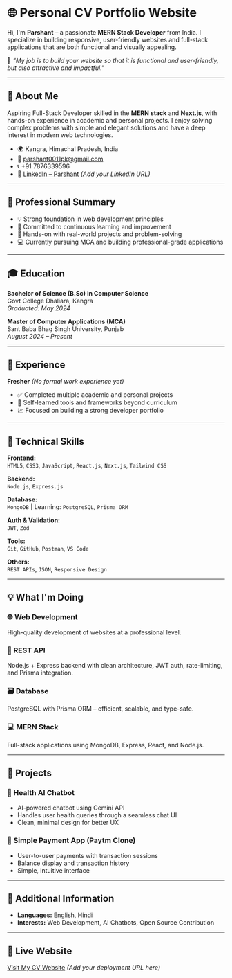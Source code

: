# 🌐 Personal CV Portfolio Website

Hi, I'm **Parshant** – a passionate **MERN Stack Developer** from India. I specialize in building responsive, user-friendly websites and full-stack applications that are both functional and visually appealing.

💼 *"My job is to build your website so that it is functional and user-friendly, but also attractive and impactful."*

---

## 📄 About Me

Aspiring Full-Stack Developer skilled in the **MERN stack** and **Next.js**, with hands-on experience in academic and personal projects. I enjoy solving complex problems with simple and elegant solutions and have a deep interest in modern web technologies.

- 🌍 Kangra, Himachal Pradesh, India  
- 📧 [parshant0011pk@gmail.com](mailto:parshant0011pk@gmail.com)  
- 📞 +91 7876339596  
- 💼 [LinkedIn – Parshant](#) *(Add your LinkedIn URL)*

---

## 🧠 Professional Summary

- 💡 Strong foundation in web development principles  
- 🔁 Committed to continuous learning and improvement  
- 🧪 Hands-on with real-world projects and problem-solving  
- 💻 Currently pursuing MCA and building professional-grade applications  

---

## 🎓 Education

**Bachelor of Science (B.Sc) in Computer Science**  
Govt College Dhaliara, Kangra  
*Graduated: May 2024*

**Master of Computer Applications (MCA)**  
Sant Baba Bhag Singh University, Punjab  
*August 2024 – Present*

---

## 💼 Experience

**Fresher** *(No formal work experience yet)*

- ✅ Completed multiple academic and personal projects  
- 🔧 Self-learned tools and frameworks beyond curriculum  
- 📈 Focused on building a strong developer portfolio  

---

## 🔧 Technical Skills

**Frontend:**  
`HTML5`, `CSS3`, `JavaScript`, `React.js`, `Next.js`, `Tailwind CSS`

**Backend:**  
`Node.js`, `Express.js`

**Database:**  
`MongoDB` | Learning: `PostgreSQL`, `Prisma ORM`

**Auth & Validation:**  
`JWT`, `Zod`

**Tools:**  
`Git`, `GitHub`, `Postman`, `VS Code`

**Others:**  
`REST APIs`, `JSON`, `Responsive Design`

---

## 💡 What I'm Doing

### 🌐 Web Development  
High-quality development of websites at a professional level.

### 🔗 REST API  
Node.js + Express backend with clean architecture, JWT auth, rate-limiting, and Prisma integration.

### 🗃️ Database  
PostgreSQL with Prisma ORM – efficient, scalable, and type-safe.

### 💻 MERN Stack  
Full-stack applications using MongoDB, Express, React, and Node.js.

---

## 🚀 Projects

### 🧠 Health AI Chatbot  
- AI-powered chatbot using Gemini API  
- Handles user health queries through a seamless chat UI  
- Clean, minimal design for better UX  

### 💸 Simple Payment App (Paytm Clone)  
- User-to-user payments with transaction sessions  
- Balance display and transaction history  
- Simple, intuitive interface  

---

## 🌱 Additional Information

- **Languages:** English, Hindi  
- **Interests:** Web Development, AI Chatbots, Open Source Contribution  

---

## 🔗 Live Website

[Visit My CV Website](#) *(Add your deployment URL here)*
